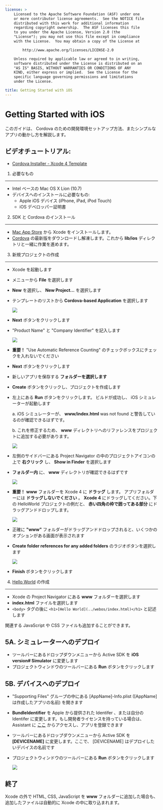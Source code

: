 ```yaml
---
license: >
    Licensed to the Apache Software Foundation (ASF) under one
    or more contributor license agreements.  See the NOTICE file
    distributed with this work for additional information
    regarding copyright ownership.  The ASF licenses this file
    to you under the Apache License, Version 2.0 (the
    "License"); you may not use this file except in compliance
    with the License.  You may obtain a copy of the License at

        http://www.apache.org/licenses/LICENSE-2.0

    Unless required by applicable law or agreed to in writing,
    software distributed under the License is distributed on an
    "AS IS" BASIS, WITHOUT WARRANTIES OR CONDITIONS OF ANY
    KIND, either express or implied.  See the License for the
    specific language governing permissions and limitations
    under the License.

title: Getting Started with iOS
---
```


Getting Started with iOS
========================

このガイドは、 Cordova のための開発環境セットアップ方法、またシンプルなアプリの動かし方を解説します。

ビデオチュートリアル:
----------------

- [Cordova Installer - Xcode 4 Template](http://www.youtube.com/v/R9zktJUN7AI?autoplay=1)


1. 必要なもの
---------------
- Intel ベースの Mac OS X Lion (10.7)
- デバイスへのインストールに必要なもの:
    - Apple iOS デバイス (iPhone, iPad, iPod Touch)
    - iOS デベロッパー証明書


2. SDK と Cordova のインストール
------------------------

- [Mac App Store](http://itunes.apple.com/us/app/xcode/id497799835?mt=12) から Xcode をインストールします。
- [Cordova](http://phonegap.com/download) の最新版をダウンロードし解凍します。これから **lib/ios** ディレクトリと一緒に作業を進めます。


3. 新規プロジェクトの作成
--------------------

- Xcode を起動します
- メニューから **File** を選択します
- **New** を選択し、 **New Project...** を選択します
- テンプレートのリストから **Cordova-based Application** を選択します

    ![](img/guide/getting-started/ios/XCode4-templates.png)
- **Next** ボタンをクリックします
- "Product Name" と "Company Identifier" を記入します

    ![](img/guide/getting-started/ios/xcode4-name_your_app.png)

- **重要！** "Use Automatic Reference Counting" のチェックボックスにチェックを入れないでください 
- **Next** ボタンをクリックします
- 新しいアプリを保存する **フォルダーを選択します**
- **Create** ボタンをクリックし、プロジェクトを作成します
- 左上にある **Run** ボタンをクリックします。 ビルドが成功し、 iOS シミュレーターが起動します

    a. iOS シミュレーターが、 **www/index.html** was not found と警告しているのが確認できるはずです。

    b. これを修正するため、 **www** ディレクトリへのリファレンスをプロジェクトに追加する必要があります。 

    ![](img/guide/getting-started/ios/index-not-found.png)

- 左側のサイドバーにある Project Navigator の中のプロジェクトアイコンの上で **右クリック** し、 **Show in Finder** を選択します
- **フォルダー内** に、 **www** ディレクトリが確認できるはずです

    ![](img/guide/getting-started/ios/www-folder.png)

- **重要！** **www** フォルダーを Xcode 4 に **ドラッグ** します。 アプリフォルダーには **ドラッグしないでください** 。 **Xcode 4** にドラッグしてください。下の HelloWorld プロジェクトの例だと、 **赤い四角の枠で囲ってある部分** にドラッグアンドドロップします。

    ![](img/guide/getting-started/ios/project.jpg)
- 正確に **"www"** フォルダーがドラッグアンドドロップされると、いくつかのオプションがある画面が表示されます 
- **Create folder references for any added folders** のラジオボタンを選択します

    ![](img/guide/getting-started/ios/create-folder-reference.png)

- **Finish** ボタンをクリックします


4. [Hello World](../webos/index.html) の作成
--------------

- Xcode の Project Navigator にある **www** フォルダーを選択します
- **index.html** ファイルを選択します
- `<body>` タグの後に `<h1>[Hello World](../webos/index.html)</h1>` と記述します

関連する JavaScript や CSS ファイルも追加することができます。


5A. シミュレーターへのデプロイ
-----------------------

- ツールバーにあるドロップダウンメニューから Active SDK を **iOS version# Simulator** に変更します
- プロジェクトウィンドウのツールバーにある **Run** ボタンをクリックします


5B. デバイスへのデプロイ
--------------------

- "Supporting Files" グループの中にある [AppName]-Info.plist ([AppName]は作成したアプリの名前) を開きます
- **BundleIdentifier** を Apple から提供された Identifer 、または自分の Identifer に変更します。もし開発者ライセンスを持っている場合は、 Assistant に [ここ](http://developer.apple.com/iphone/manage/overview/index.action) からアクセスし、アプリを登録できます
- ツールバーにあるドロップダウンメニューから Active SDK を **[DEVICENAME]** に変更します。ここで、 [DEVICENAME] はデプロイしたいデバイスの名前です
- プロジェクトウィンドウのツールバーにある **Run** ボタンをクリックします

    ![](img/guide/getting-started/ios/HelloWorldiPhone4.png)


終了
-----

Xcode の外で HTML, CSS, JavaScript を **www** フォルダーに追加した場合も、追加したファイルは自動的に Xcode の中に取り込まれます。
